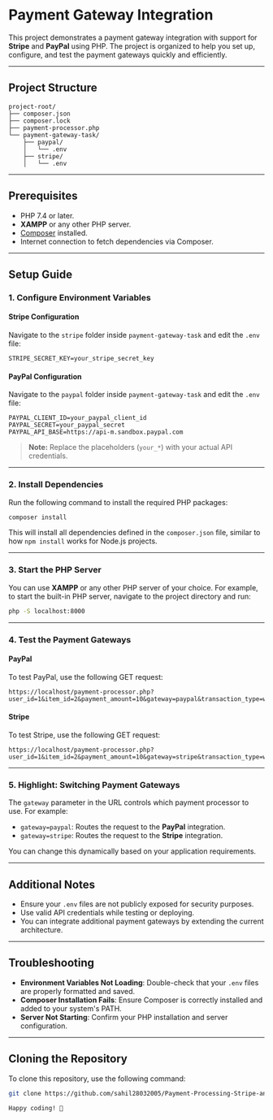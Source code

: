 # Payment Gateway Integration

This project demonstrates a payment gateway integration with support for **Stripe** and **PayPal** using PHP. The project is organized to help you set up, configure, and test the payment gateways quickly and efficiently.

---

## Project Structure

```
project-root/
├── composer.json
├── composer.lock
├── payment-processor.php
└── payment-gateway-task/
    ├── paypal/
    │   └── .env
    ├── stripe/
    │   └── .env
```

---

## Prerequisites

- PHP 7.4 or later.
- **XAMPP** or any other PHP server.
- [Composer](https://getcomposer.org/) installed.
- Internet connection to fetch dependencies via Composer.

---

## Setup Guide

### 1. Configure Environment Variables

#### Stripe Configuration
Navigate to the `stripe` folder inside `payment-gateway-task` and edit the `.env` file:

```
STRIPE_SECRET_KEY=your_stripe_secret_key
```

#### PayPal Configuration
Navigate to the `paypal` folder inside `payment-gateway-task` and edit the `.env` file:

```
PAYPAL_CLIENT_ID=your_paypal_client_id
PAYPAL_SECRET=your_paypal_secret
PAYPAL_API_BASE=https://api-m.sandbox.paypal.com
```

> **Note:** Replace the placeholders (`your_*`) with your actual API credentials.

---

### 2. Install Dependencies

Run the following command to install the required PHP packages:

```bash
composer install
```

This will install all dependencies defined in the `composer.json` file, similar to how `npm install` works for Node.js projects.

---

### 3. Start the PHP Server

You can use **XAMPP** or any other PHP server of your choice. For example, to start the built-in PHP server, navigate to the project directory and run:

```bash
php -S localhost:8000
```

---

### 4. Test the Payment Gateways

#### PayPal
To test PayPal, use the following GET request:

```
https://localhost/payment-processor.php?user_id=1&item_id=2&payment_amount=10&gateway=paypal&transaction_type=wallet_reload
```

#### Stripe
To test Stripe, use the following GET request:

```
https://localhost/payment-processor.php?user_id=1&item_id=2&payment_amount=10&gateway=stripe&transaction_type=wallet_reload
```

---

### 5. Highlight: Switching Payment Gateways

The `gateway` parameter in the URL controls which payment processor to use. For example:

- `gateway=paypal`: Routes the request to the **PayPal** integration.
- `gateway=stripe`: Routes the request to the **Stripe** integration.

You can change this dynamically based on your application requirements.

---

## Additional Notes

- Ensure your `.env` files are not publicly exposed for security purposes.
- Use valid API credentials while testing or deploying.
- You can integrate additional payment gateways by extending the current architecture.

---

## Troubleshooting

- **Environment Variables Not Loading**: Double-check that your `.env` files are properly formatted and saved.
- **Composer Installation Fails**: Ensure Composer is correctly installed and added to your system's PATH.
- **Server Not Starting**: Confirm your PHP installation and server configuration.

---
## Cloning the Repository

To clone this repository, use the following command:

```bash
git clone https://github.com/sahil28032005/Payment-Processing-Stripe-and-Paypal.git

Happy coding! 🚀
